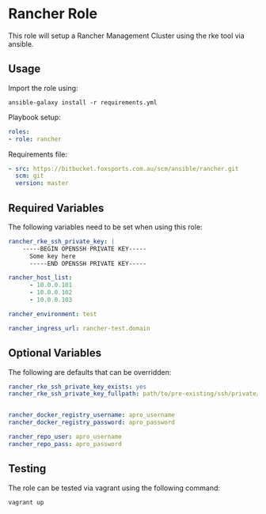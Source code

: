 # Rancher Role

This role will setup a Rancher Management Cluster using the rke tool via ansible.

## Usage

Import the role using:

```shell
ansible-galaxy install -r requirements.yml
```

Playbook setup:

```yaml
roles:
- role: rancher
```

Requirements file:

```yaml
- src: https://bitbucket.foxsports.com.au/scm/ansible/rancher.git
  scm: git
  version: master
```

## Required Variables

The following variables need to be set when using this role:

```yaml
rancher_rke_ssh_private_key: |
    -----BEGIN OPENSSH PRIVATE KEY-----
      Some key here
      -----END OPENSSH PRIVATE KEY-----

rancher_host_list:
      - 10.0.0.101
      - 10.0.0.102
      - 10.0.0.103

rancher_environment: test

rancher_ingress_url: rancher-test.domain

```

## Optional Variables

The following are defaults that can be overridden:

```yaml
rancher_rke_ssh_private_key_exists: yes
rancher_rke_ssh_private_key_fullpath: path/to/pre-existing/ssh/private/key


rancher_docker_registry_username: apro_username
rancher_docker_registry_password: apro_password

rancher_repo_user: apro_username
rancher_repo_pass: apro_password
```

## Testing

The role can be tested via vagrant using the following command:

```shell
vagrant up
```
